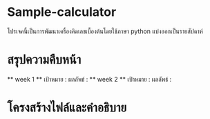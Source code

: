 # Sample-calculator

โปรเจคนี้เป็นการพัฒนาเครื่องคิดเลขเบื้องต้นโดยใช้ภาษา python แบ่งออกเป็นรายสัปดาห์

# สรุปความคืบหน้า
** week 1 **
เป้าหมาย :
ผลลัพธ์ :
** week 2 **
เป้าหมาย :
ผลลัพธ์ :

# โครงสร้างไฟล์และคำอธิบาย
